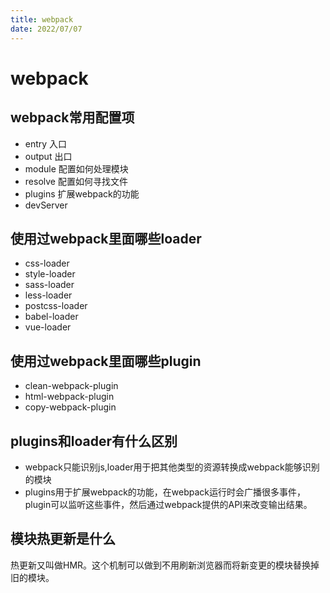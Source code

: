 ```yaml
---
title: webpack
date: 2022/07/07
---
```


# webpack

## webpack常用配置项

- entry 入口
- output 出口
- module 配置如何处理模块
- resolve 配置如何寻找文件
- plugins 扩展webpack的功能
- devServer

## 使用过webpack里面哪些loader

- css-loader
- style-loader
- sass-loader
- less-loader
- postcss-loader
- babel-loader
- vue-loader

## 使用过webpack里面哪些plugin

- clean-webpack-plugin
- html-webpack-plugin
- copy-webpack-plugin

## plugins和loader有什么区别

- webpack只能识别js,loader用于把其他类型的资源转换成webpack能够识别的模块
- plugins用于扩展webpack的功能，在webpack运行时会广播很多事件，plugin可以监听这些事件，然后通过webpack提供的API来改变输出结果。

## 模块热更新是什么

热更新又叫做HMR。这个机制可以做到不用刷新浏览器而将新变更的模块替换掉旧的模块。
